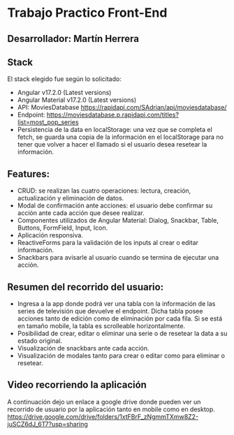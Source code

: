 # Trabajo Practico Front-End

## Desarrollador: Martín Herrera

## Stack

El stack elegido fue según lo solicitado:

- Angular v17.2.0 (Latest versions)
- Angular Material v17.2.0 (Latest versions)
- API: MoviesDatabase https://rapidapi.com/SAdrian/api/moviesdatabase/
- Endpoint: https://moviesdatabase.p.rapidapi.com/titles?list=most_pop_series
- Persistencia de la data en localStorage: una vez que se completa el fetch, se guarda una copia de la información en el localStorage para no tener que volver a hacer el llamado si el usuario desea resetear la información.

## Features:

- CRUD: se realizan las cuatro operaciones: lectura, creación, actualización y eliminación de datos.
- Modal de confirmación ante acciones: el usuario debe confirmar su acción ante cada acción que desee realizar.
- Componentes utilizados de Angular Material: Dialog, Snackbar, Table, Buttons, FormField, Input, Icon.
- Aplicación responsiva.
- ReactiveForms para la validación de los inputs al crear o editar información.
- Snackbars para avisarle al usuario cuando se termina de ejecutar una acción.

## Resumen del recorrido del usuario:

- Ingresa a la app donde podrá ver una tabla con la información de las series de televisión que devuelve el endpoint. Dicha tabla posee acciones tanto de edición como de eliminación por cada fila. Si se está en tamaño mobile, la tabla es scrolleable horizontalmente.
- Posibilidad de crear, editar o eliminar una serie o de resetear la data a su estado original.
- Visualización de snackbars ante cada acción.
- Visualización de modales tanto para crear o editar como para eliminar o resetear.

## Video recorriendo la aplicación

A continuación dejo un enlace a google drive donde pueden ver un recorrido de usuario por la aplicación tanto en mobile como en desktop.
https://drive.google.com/drive/folders/1xtFBrF_zNgmmTXmw8Z2-juSCZ6dJ_6T7?usp=sharing
